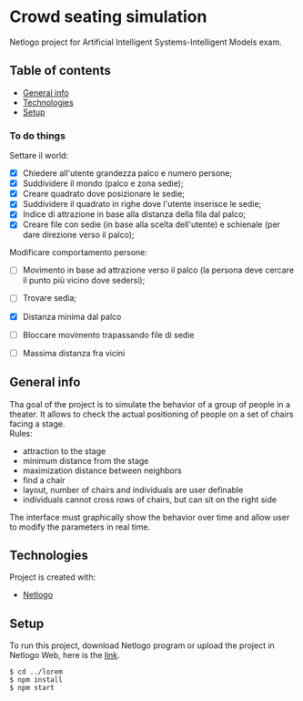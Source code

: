 # Crowd seating simulation
Netlogo project for Artificial Intelligent Systems-Intelligent Models exam.
## Table of contents
* [General info](#general-info)
* [Technologies](#technologies)
* [Setup](#setup)

### To do things
Settare il world:
- [x] Chiedere all'utente grandezza palco e numero persone;
- [x] Suddividere il mondo (palco e zona sedie);
- [x] Creare quadrato dove posizionare le sedie;
- [x] Suddividere il quadrato in righe dove l'utente inserisce le sedie;
- [x] Indice di attrazione in base alla distanza della fila dal palco;
- [x] Creare file con sedie (in base alla scelta dell'utente) e schienale (per dare direzione verso il palco);

Modificare comportamento persone:
- [ ] Movimento in base ad attrazione verso il palco (la persona deve cercare il punto più vicino dove sedersi);
- [ ] Trovare sedia;
- [x] Distanza minima dal palco
- [ ] Bloccare movimento trapassando file di sedie
- [ ] Massima distanza fra vicini


## General info
Tha goal of the project is to simulate the behavior of a group of people in a theater. It allows to check the actual positioning of people on a set of chairs facing a stage.\
Rules:
* attraction to the stage
* minimum distance from the stage
* maximization distance between neighbors
* find a chair
* layout, number of chairs and individuals are user definable
* individuals cannot cross rows of chairs, but can sit on the right side

The interface must graphically show the behavior over time and allow user to modify the parameters in real time.

## Technologies
Project is created with:
* [Netlogo](https://ccl.northwestern.edu/netlogo/index.shtml)

	
## Setup
To run this project, download Netlogo program or upload the project in Netlogo Web, here is the [link](https://ccl.northwestern.edu/netlogo/download.shtml).

```
$ cd ../lorem
$ npm install
$ npm start
```
